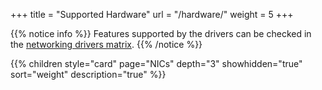 +++
title = "Supported Hardware"
url = "/hardware/"
weight = 5
+++

{{% notice info %}}
Features supported by the drivers can be checked in the [networking drivers matrix](http://www.dpdk.org/doc/guides/nics/overview.html#id1).
{{% /notice %}}

{{% children style="card" page="NICs" depth="3" showhidden="true" sort="weight" description="true" %}}
